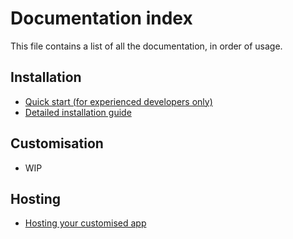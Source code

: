# Documentation index
This file contains a list of all the documentation, in order of usage.

## Installation
- [Quick start (for experienced developers only)](https://github.com/OWelton-Rosie/stationery/blob/main/docs/quick-start.md)
- [Detailed installation guide](https://github.com/OWelton-Rosie/stationery/blob/main/docs/detailed-guide.md)

## Customisation
- WIP

## Hosting
- [Hosting your customised app](https://github.com/OWelton-Rosie/stationery/blob/main/docs/hosting.md)